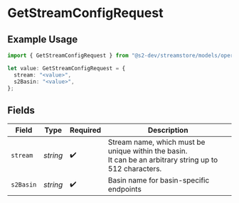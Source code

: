 # GetStreamConfigRequest

## Example Usage

```typescript
import { GetStreamConfigRequest } from "@s2-dev/streamstore/models/operations";

let value: GetStreamConfigRequest = {
  stream: "<value>",
  s2Basin: "<value>",
};
```

## Fields

| Field                                                                                                   | Type                                                                                                    | Required                                                                                                | Description                                                                                             |
| ------------------------------------------------------------------------------------------------------- | ------------------------------------------------------------------------------------------------------- | ------------------------------------------------------------------------------------------------------- | ------------------------------------------------------------------------------------------------------- |
| `stream`                                                                                                | *string*                                                                                                | :heavy_check_mark:                                                                                      | Stream name, which must be unique within the basin.<br/>It can be an arbitrary string up to 512 characters. |
| `s2Basin`                                                                                               | *string*                                                                                                | :heavy_check_mark:                                                                                      | Basin name for basin-specific endpoints                                                                 |